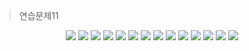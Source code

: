>연습문제11
<center>
<img src="./img/1.png" >
<img src="./img/2.png" >
<img src="./img/3.png" >
<img src="./img/4.png" >
<img src="./img/5.png" >
<img src="./img/6.png" >
<img src="./img/7.png" >
<img src="./img/8.png" >
<img src="./img/9.png" >
<img src="./img/10.png" >
<img src="./img/11.png" >
<img src="./img/12.png" >
<img src="./img/13.png" >
<img src="./img/14.png" >
</center>